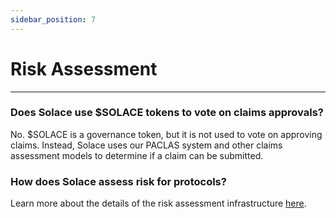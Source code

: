```yaml
---
sidebar_position: 7
---
```


# Risk Assessment
---
### Does Solace use $SOLACE tokens to vote on claims approvals?
No. $SOLACE is a governance token, but it is not used to vote on approving claims. Instead, Solace uses our PACLAS system and other claims assessment models to determine if a claim can be submitted.

### How does Solace assess risk for protocols?
Learn more about the details of the risk assessment infrastructure [<u>here</u>](../../architecture/risk-assessment-infra.md).